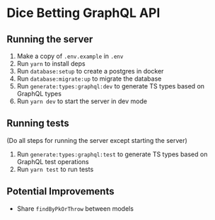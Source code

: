 # Dice Betting GraphQL API

## Running the server

1. Make a copy of `.env.example` in `.env`
2. Run `yarn` to install deps
3. Run `database:setup` to create a postgres in docker
4. Run `database:migrate:up` to migrate the database
5. Run `generate:types:graphql:dev` to generate TS types based on GraphQL types
6. Run `yarn dev` to start the server in dev mode

## Running tests

(Do all steps for running the server except starting the server)

1. Run `generate:types:graphql:test` to generate TS types based on GraphQL test operations
2. Run `yarn test` to run tests

## Potential Improvements

-   Share `findByPkOrThrow` between models
